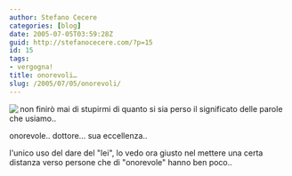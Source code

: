 ```yaml
---
author: Stefano Cecere
categories: [blog]
date: 2005-07-05T03:59:28Z
guid: http://stefanocecere.com/?p=15
id: 15
tags:
- vergogna!
title: onorevoli…
slug: /2005/07/05/onorevoli/
---
```


<img src="http://www.repubblica.it/2005/g/ARCHIVE/homepage/images/sezioni/esteri/ciampistras/ciampistras_HM/afp_6466855_44120.jpg" align="left" />non finirò mai di stupirmi di quanto si sia perso il significato delle parole che usiamo..

onorevole.. dottore… sua eccellenza..

l'unico uso del dare del "lei", lo vedo ora giusto nel mettere una certa distanza verso persone che di "onorevole" hanno ben poco..